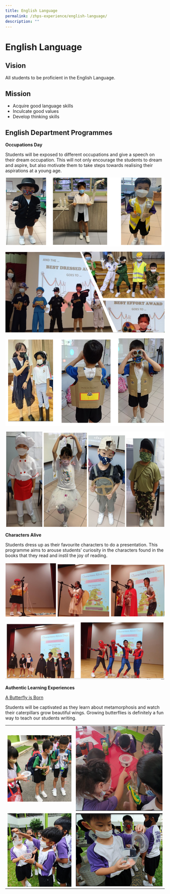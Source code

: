 ```yaml
---
title: English Language
permalink: /zhps-experience/english-language/
description: ""
---
```

# English Language

Vision
------

All students to be proficient in the English Language.  

Mission
-------

*   Acquire good language skills
*   Inculcate good values
*   Develop thinking skills

English Department Programmes
-----------------------------

**Occupations Day**

Students will be exposed to different occupations and give a speech on their dream occupation. This will not only encourage the students to dream and aspire, but also motivate them to take steps towards realising their aspirations at a young age.


![](/images/ZHPS%20Experience/English%20Language/1-3.png)

![](/images/ZHPS%20Experience/English%20Language/pic46.png)

![](/images/ZHPS%20Experience/English%20Language/7-91.png)

![](/images/ZHPS%20Experience/English%20Language/10-13.png)

**Characters Alive**

Students dress up as their favourite characters to do a presentation. This programme aims to arouse students’ curiosity in the characters found in the books that they read and instil the joy of reading.

![](/images/ZHPS%20Experience/English%20Language/1-3a.png)

![](/images/ZHPS%20Experience/English%20Language/4-5.png)

**Authentic Learning Experiences**  

<u>A Butterfly is Born</u>

Students will be captivated as they learn about metamorphosis and watch their caterpillars grow beautiful wings. Growing butterflies is definitely a fun way to teach our students writing.


|   |   |
|:-:|:-:|
|  ![](/images/ZHPS%20Experience/English%20Language/Butterfly%20is%20Born_1.png)  |  ![](/images/ZHPS%20Experience/English%20Language/Butterfly%20is%20Born_2.png) |
|  ![](/images/ZHPS%20Experience/English%20Language/Butterfly%20is%20Born_3.png)  |  ![](/images/ZHPS%20Experience/English%20Language/Butterfly%20is%20Born_4.png) |

